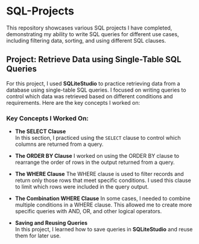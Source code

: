 # SQL-Projects

This repository showcases various SQL projects I have completed, demonstrating my ability to write SQL queries for different use cases, including filtering data, sorting, and using different SQL clauses.

## Project: Retrieve Data using Single-Table SQL Queries

For this project, I used **SQLiteStudio** to practice retrieving data from a database using single-table SQL queries. I focused on writing queries to control which data was retrieved based on different conditions and requirements. Here are the key concepts I worked on:

### Key Concepts I Worked On:
  
- **The SELECT Clause**  
   In this section, I practiced using the `SELECT` clause to control which columns are returned from a query.

- **The ORDER BY Clause**
   I worked on using the ORDER BY clause to rearrange the order of rows in the output returned from a query.

- **The WHERE Clause**
   The WHERE clause is used to filter records and return only those rows that meet specific conditions. I used this clause to limit which rows were included in the query output.

- **The Combination WHERE Clause**
   In some cases, I needed to combine multiple conditions in a WHERE clause. This allowed me to create more specific queries with AND, OR, and other logical operators.

- **Saving and Reusing Queries**  
   In this project, I learned how to save queries in **SQLiteStudio** and reuse them for later use.
